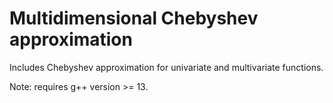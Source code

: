 # Multidimensional Chebyshev approximation

Includes Chebyshev approximation for univariate and multivariate functions.

Note: requires g++ version >= 13.
